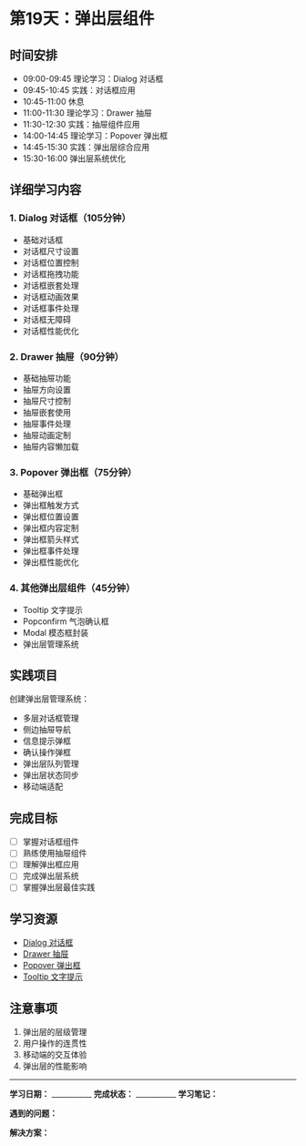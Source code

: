 # 第19天：弹出层组件

## 时间安排
- 09:00-09:45 理论学习：Dialog 对话框
- 09:45-10:45 实践：对话框应用
- 10:45-11:00 休息
- 11:00-11:30 理论学习：Drawer 抽屉
- 11:30-12:30 实践：抽屉组件应用
- 14:00-14:45 理论学习：Popover 弹出框
- 14:45-15:30 实践：弹出层综合应用
- 15:30-16:00 弹出层系统优化

## 详细学习内容

### 1. Dialog 对话框（105分钟）
- 基础对话框
- 对话框尺寸设置
- 对话框位置控制
- 对话框拖拽功能
- 对话框嵌套处理
- 对话框动画效果
- 对话框事件处理
- 对话框无障碍
- 对话框性能优化

### 2. Drawer 抽屉（90分钟）
- 基础抽屉功能
- 抽屉方向设置
- 抽屉尺寸控制
- 抽屉嵌套使用
- 抽屉事件处理
- 抽屉动画定制
- 抽屉内容懒加载

### 3. Popover 弹出框（75分钟）
- 基础弹出框
- 弹出框触发方式
- 弹出框位置设置
- 弹出框内容定制
- 弹出框箭头样式
- 弹出框事件处理
- 弹出框性能优化

### 4. 其他弹出层组件（45分钟）
- Tooltip 文字提示
- Popconfirm 气泡确认框
- Modal 模态框封装
- 弹出层管理系统

## 实践项目
创建弹出层管理系统：
- 多层对话框管理
- 侧边抽屉导航
- 信息提示弹框
- 确认操作弹框
- 弹出层队列管理
- 弹出层状态同步
- 移动端适配

## 完成目标
- [ ] 掌握对话框组件
- [ ] 熟练使用抽屉组件
- [ ] 理解弹出框应用
- [ ] 完成弹出层系统
- [ ] 掌握弹出层最佳实践

## 学习资源
- [Dialog 对话框](https://element-plus.org/zh-CN/component/dialog.html)
- [Drawer 抽屉](https://element-plus.org/zh-CN/component/drawer.html)
- [Popover 弹出框](https://element-plus.org/zh-CN/component/popover.html)
- [Tooltip 文字提示](https://element-plus.org/zh-CN/component/tooltip.html)

## 注意事项
1. 弹出层的层级管理
2. 用户操作的连贯性
3. 移动端的交互体验
4. 弹出层的性能影响

---

**学习日期：** ___________
**完成状态：** ___________
**学习笔记：**



**遇到的问题：**



**解决方案：**